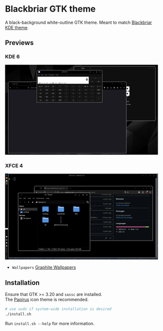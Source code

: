 # Blackbriar GTK theme

A black-background white-outline GTK theme. Meant to match
[Blackbriar KDE theme](https://github.com/swomf/Blackbriar-kde-theme).

## Previews

### KDE 6

![KDE6 preview](kde6-preview.png)

### XFCE 4

![XFCE preview](xfce-preview.png)

- `Wallpapers` [Graphite Wallpapers](/wallpaper)

## Installation

Ensure that GTK >= 3.20 and `sassc` are installed.  
The [Papirus](https://github.com/PapirusDevelopmentTeam/papirus-icon-theme) icon theme is recommended.

```bash
# use sudo if system-wide installation is desired
./install.sh
```

Run `install.sh --help` for more information.
